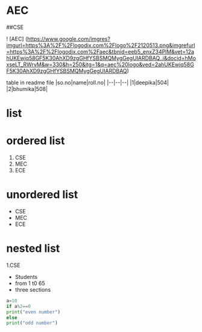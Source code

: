 # AEC

##CSE

! [AEC] (https://www.google.com/imgres?imgurl=https%3A%2F%2Flogodix.com%2Flogo%2F2120513.png&imgrefurl=https%3A%2F%2Flogodix.com%2Faec&tbnid=eeb5_enxZ34PlM&vet=12ahUKEwjq58GF5K30AhXD9zgGHfYSBSMQMygGegUIARDBAQ..i&docid=hMoxseLT_RWrvM&w=330&h=250&itg=1&q=aec%20logo&ved=2ahUKEwjq58GF5K30AhXD9zgGHfYSBSMQMygGegUIARDBAQ)

table in readme file
|so.no|name|roll.no|
|--|--|--|
|1|deepika|504|
|2|bhumika|508|

# list

# ordered list
1. CSE
2. MEC
3. ECE

# unordered list
- CSE
- MEC
- ECE

# nested list
1.CSE
  - Students
  - from 1 t0 65
  - three sections


```python code
a=10
if a%2==0
print("even number")
else
print("odd number")
```
